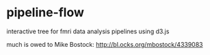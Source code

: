 # pipeline-flow
interactive tree for fmri data analysis pipelines using d3.js

much is owed to Mike Bostock: http://bl.ocks.org/mbostock/4339083
